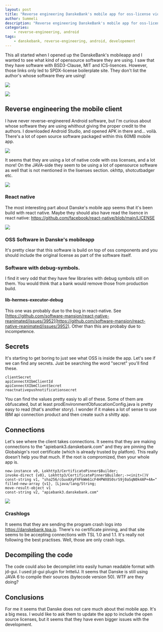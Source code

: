 ```yaml
---
layout: post
title: "Reverse engineering DanskeBank's mobile app for oss-license violations"
author: Summeli
description: "Reverse engineering DanskeBank's mobile app for oss-license violations"
categories:
    - reverse-engineering, android
tags:
    - danskebank, reverse-engineering, android, developement
---
```


This all started when I opened up the DanskeBank's mobileapp and I wanted to see what kind of opensource software they are using. I saw that they have software with BSD3-Clause, MIT and ICS-lisences. However, those links only led to SPDX-license boilerplate site. They don't list the author's whose software they are using! 

![](/img/2023/danske-sc1.jpg)

![](/img/2023/danske-sc2.jpg)

## Reverse engineering the mobile client

I have never reverse-engineered Android software, but I'm curious about whose software they are using whithout giving the proper credit to the authors. I downloaded Android Studio, and opened APK in there and... voilà. There's a lot of open source software packaged within this 60MB mobile app.

![](/img/2023/danske-oss.png)

It seems that they are using a lot of native code with oss licenses, and a lot more! On the JAVA-side they seem to be using a lot of opensource software as well that is not mentioned in the lisenses section. okhttp, shotcutbadger etc. 

![](/img/2023/danske-oss2.png)

### React native

The most interesting part about Danske's mobile app seems that it's been build with react native. Maybe they should also have read the lisence in react native: [https://github.com/facebook/react-native/blob/main/LICENSE ](https://github.com/facebook/react-native/blob/main/LICENSE )

![](/img/2023/danske-react-native.png)   

### OSS Software in Danske's mobileapp

It's pretty clear that this software is build on top of oss components and you should include the original license as part of the software itself. 

### Software with debug-symbols.

I find it very odd that they have few libraries with debug symbols still on them. You would think that a bank would remove those from production build. 

#### lib-hermes-executor-debug

This one was probably due to the bug in react-native. See [https://github.com/software-mansion/react-native-reanimated/issues/3952](https://github.com/software-mansion/react-native-reanimated/issues/3952). Other than this are probaby due to incompetence. 

## Secrets

It's starting to get boring to just see what OSS is inside the app. Let's see if we can find any secrets. Just be searching the word "secret" you'll find these. 

```
clientSecret
apiConnectXIbmClientId
apiConnectXIbmClientSecret
reactnativepushnotificationsecret
```

You can find the values pretty easiy to all of these. Some of them are obfuscated, but at least prodEnvironmentObfuscationConfig.java is pretty easy to read (that's another story). I wonder if it makes a lot of sense to use IBM api connection product and then create such a shitty app. 

## Connections

Let's see where the client takes connections. It seems that they are making connections to the "apiebank3.danskebank.com"
and they are pinning the Globalsign's root certificate (which is already trusted by platfom). This really doesn't help you that much. If the root is compromized, then your whole app is.

```
new-instance v0, Lokhttp3/CertificatePinner$Builder;
invoke-direct {v0}, Lokhttp3/CertificatePinner$Builder;-><init>()V
const-string v1, "sha256/cGuxAXyFXFkWm61cF4HPWX8S0srS9j0aSqN0k4AP+4A="
filled-new-array {v1}, [Ljava/lang/String;
move-result-object v1
const-string v2, "apiebank3.danskebank.com"
```

![](/img/2023/danske-trust-store.png)

### Crashlogs

It seems that they are sending the program crash logs into https://danskebank.tpa.io. There's no certificate pinning, and that site seems to be accepting connections with TSL 1.0 and 1.1. It's really not following the best practises. Well, those are only crash logs. 

## Decompiling the code

The code could also be decompilet into easily human readable format with jd-gui. I used jd-gui plugin for IntteliJ. It seems that Danske is still using JAVA 6 to compile their sources (bytecode version 50). WTF are they doing? 

## Conclusions

For me it seems that Danske does not care much about thei mobile app. It's a big mess. I would like to ask them to update the app to include the open source licenses, but it seems that they have even bigger issues with the development. 